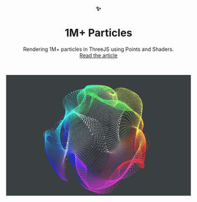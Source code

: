 <p align="center">
  <h3 align="center">✨</h3>
  <h1 align="center">1M+ Particles</h1>
  
  <p align="center">
    Rendering 1M+ particles in ThreeJS using Points and Shaders.
    <br />
    <a href="https://blog.farazshaikh.com/stories/rendering-1-m-particles/">Read the article</a>
  </p>
</p>

<br />
<p align="center">
    <img src="./Assets/rendering-1M-particles.jpg"></img>
</p>
<br />
